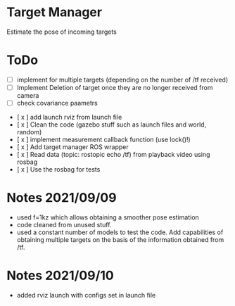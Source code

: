 # Target Manager

Estimate the pose of incoming targets

# ToDo

- [ ] implement for multiple targets (depending on the number of /tf received)
- [ ] Implement Deletion of target once they are no longer received from camera
- [ ] check covariance paametrs
- [ x ] add launch rviz from launch file
- [ x ] Clean the code (gazebo stuff such as launch files and world, random)
- [ x ] implement measurement callback function (use lock()!)
- [ x ] Add target manager ROS wrapper
- [ x ] Read data (topic: rostopic echo /tf) from playback video using rosbag
- [ x ] Use the rosbag for tests


# Notes 2021/09/09

- used f=1kz which allows obtaining a smoother pose estimation
- code cleaned from unused stuff.
- used a constant number of models to test the code. Add capabilities of obtaining multiple targets on the basis of the information obtained from /tf.

# Notes 2021/09/10

- added rviz launch with configs set in launch file
